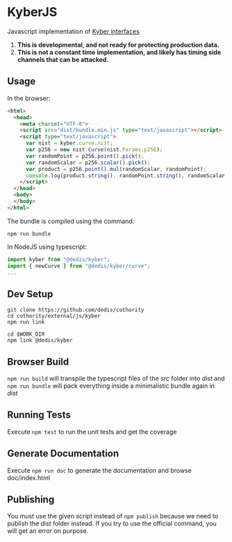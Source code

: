 KyberJS
=======

Javascript implementation of [Kyber interfaces](https://github.com/dedis/kyber/blob/master/group.go)

1. **This is developmental, and not ready for protecting production data.**
2. **This is not a constant time implementation, and likely has timing side channels that can be attacked.**

Usage
-----

In the browser:

```html
<html>
  <head>
    <meta charset="UTF-8">
    <script src="dist/bundle.min.js" type="text/javascript"></script>
    <script type="text/javascript">
      var nist = kyber.curve.nist;
      var p256 = new nist.Curve(nist.Params.p256);
      var randomPoint = p256.point().pick();
      var randomScalar = p256.scalar().pick();
      var product = p256.point().mul(randomScalar, randomPoint);
      console.log(product.string(), randomPoint.string(), randomScalar.string());
    </script>
  </head>
  <body>
  </body>
</html>
```

The bundle is compiled using the command:

```
npm run bundle
```

In NodeJS using typescript:

```js
import kyber from "@dedis/kyber";
import { newCurve } from "@dedis/kyber/curve";
...
```

Dev Setup
---------

```
git clone https://github.com/dedis/cothority
cd cothority/external/js/kyber
npm run link

cd $WORK_DIR
npm link @dedis/kyber
```

Browser Build
-------------

`npm run build` will transpile the typescript files of the _src_ folder into _dist_ and
`npm run bundle` will pack everything inside a minimalistic bundle again in _dist_

Running Tests
-------------

Execute `npm test` to run the unit tests and get the coverage

Generate Documentation
----------------------

Execute `npm run doc` to generate the documentation and browse doc/index.html

Publishing
----------

You must use the given script instead of `npm publish` because we need to publish the _dist_ folder instead. If you try to use the official command, you will get an error on purpose.
